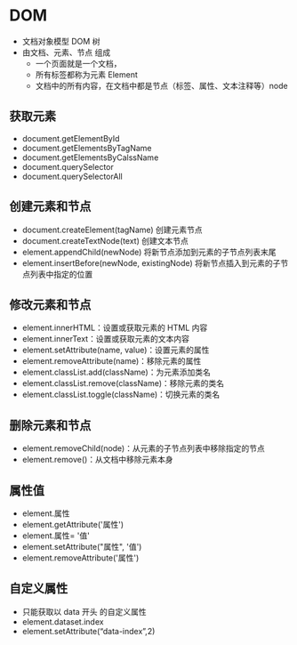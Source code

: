 # DOM

- 文档对象模型 DOM 树
- 由文档、元素、节点 组成
  - 一个页面就是一个文档，
  - 所有标签都称为元素 Element
  - 文档中的所有内容，在文档中都是节点（标签、属性、文本注释等）node

## 获取元素

- document.getElementById
- document.getElementsByTagName
- document.getElementsByCalssName
- document.querySelector
- document.querySelectorAll

## 创建元素和节点

- document.createElement(tagName) 创建元素节点
- document.createTextNode(text) 创建文本节点
- element.appendChild(newNode) 将新节点添加到元素的子节点列表末尾
- element.insertBefore(newNode, existingNode) 将新节点插入到元素的子节点列表中指定的位置

## 修改元素和节点

- element.innerHTML：设置或获取元素的 HTML 内容
- element.innerText：设置或获取元素的文本内容
- element.setAttribute(name, value)：设置元素的属性
- element.removeAttribute(name)：移除元素的属性
- element.classList.add(className)：为元素添加类名
- element.classList.remove(className)：移除元素的类名
- element.classList.toggle(className)：切换元素的类名

## 删除元素和节点

- element.removeChild(node)：从元素的子节点列表中移除指定的节点
- element.remove()：从文档中移除元素本身

## 属性值

- element.属性
- element.getAttribute('属性')
- element.属性= '值'
- element.setAttribute("属性", '值')
- element.removeAttribute('属性')

## 自定义属性

- 只能获取以 data 开头 的自定义属性
- element.dataset.index
- element.setAttribute(“data-index”,2)
